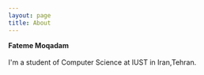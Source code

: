 ```yaml
---
layout: page
title: About
---
```


**Fateme Moqadam**
<br><br>
I'm a student of Computer Science at IUST in Iran,Tehran.
